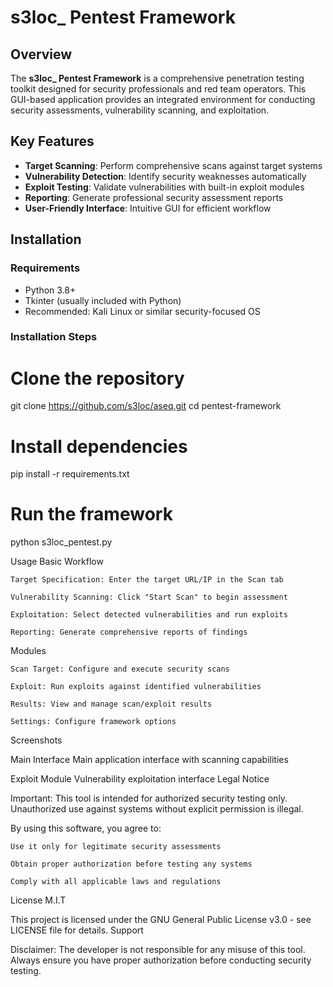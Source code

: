 # s3loc_ Pentest Framework


## Overview

The **s3loc_ Pentest Framework** is a comprehensive penetration testing toolkit designed for security professionals and red team operators. This GUI-based application provides an integrated environment for conducting security assessments, vulnerability scanning, and exploitation.

## Key Features

- **Target Scanning**: Perform comprehensive scans against target systems
- **Vulnerability Detection**: Identify security weaknesses automatically
- **Exploit Testing**: Validate vulnerabilities with built-in exploit modules
- **Reporting**: Generate professional security assessment reports
- **User-Friendly Interface**: Intuitive GUI for efficient workflow

## Installation

### Requirements
- Python 3.8+
- Tkinter (usually included with Python)
- Recommended: Kali Linux or similar security-focused OS

### Installation Steps


# Clone the repository
git clone https://github.com/s3loc/aseq.git
cd pentest-framework

# Install dependencies
pip install -r requirements.txt

# Run the framework
python s3loc_pentest.py

Usage
Basic Workflow

    Target Specification: Enter the target URL/IP in the Scan tab

    Vulnerability Scanning: Click "Start Scan" to begin assessment

    Exploitation: Select detected vulnerabilities and run exploits

    Reporting: Generate comprehensive reports of findings

Modules

    Scan Target: Configure and execute security scans

    Exploit: Run exploits against identified vulnerabilities

    Results: View and manage scan/exploit results

    Settings: Configure framework options

Screenshots

Main Interface
Main application interface with scanning capabilities

Exploit Module
Vulnerability exploitation interface
Legal Notice

Important: This tool is intended for authorized security testing only. Unauthorized use against systems without explicit permission is illegal.

By using this software, you agree to:

    Use it only for legitimate security assessments

    Obtain proper authorization before testing any systems

    Comply with all applicable laws and regulations

License M.I.T

This project is licensed under the GNU General Public License v3.0 - see LICENSE file for details.
Support


Disclaimer: The developer is not responsible for any misuse of this tool. Always ensure you have proper authorization before conducting security testing.
